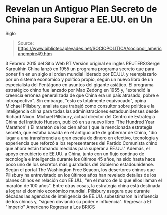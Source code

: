 # Revelan un Antiguo Plan Secreto de China para Superar a EE.UU. en Un 
Siglo

> Source: https://www.bibliotecapleyades.net/SOCIOPOLITICA/sociopol_americanempire49.htm

3 Febrero 2015
del Sitio Web RT
Versión original en ingles
REUTERS/Sergei Karpukhin
China lanzó en 1955 un programa programa secreto que para poner fin en un siglo al orden mundial liderado por EE.UU. y reemplazarlo por un sistema económico y político propio, según un nuevo libro de un especialista del Pentágono en asuntos del gigante asiático. El programa estratégico chino fue lanzado por Mao Zedong en 1955 y,
"extendió la creencia errónea generalizada de que China era un país atrasado, pobre e introspectivo".
Sin embargo,
"esto es totalmente equivocado", opina Michael Pillsbury, analista que trabajó como consultor sobre política e la inteligencia china para todas las administraciones estadounidenses desde Richard Nixon.
Michael Pillsbury, actual director del Centro de Estrategia China del Instituto Hudson, publicó en su nuevo libro 'The Hundred Year Marathon' ('El maratón de los cien años') que la mencionada estrategia secreta, que estaba basada en el antiguo arte de gobernar de China,
"dio lugar a una transferencia a gran escala de dinero en efectivo, tecnología y experiencia que reforzó a los representantes del Partido Comunista chino que ahora están tomando medidas para superar a EE.UU."
Además, el apoyo encubierto de EE.UU. a China, junto con un flujo continuo de tecnología e inteligencia durante los últimos 45 años, ha sido hasta hace poco uno de los secretos más guardados del Gobierno estadounidense. Según el portal The Washington Free Beacon, los desertores chinos que Pillsbury ha entrevistado en los últimos años han revelado detalles de los planes chinos en relación con EE.UU.,
"en el marco de lo que ellos llaman el maratón de 100 años".
Entre otras cosas, la estrategia china está destinada a lograr el dominio económico mundial. Pillsbury asegura que durante décadas las agencias de inteligencia de EE.UU. subestimaron la influencia de los chinos y,
"siguen obviando su poder e influencia".
Regresar a El "Imperio" Americano
Regresar a Los BRICS
